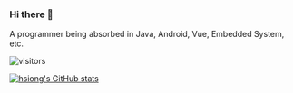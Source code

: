 ### Hi there 👋

<!--
**hsiong/hsiong** is a ✨ _special_ ✨ repository because its `README.md` (this file) appears on your GitHub profile.

Here are some ideas to get you started:

- 🔭 I’m currently working on ...
- 🌱 I’m currently learning ...
- 👯 I’m looking to collaborate on ...
- 🤔 I’m looking for help with ...
- 💬 Ask me about ...
- 📫 How to reach me: ...
- 😄 Pronouns: ...
- ⚡ Fun fact: ...
-->

A programmer being absorbed in Java, Android, Vue, Embedded System, etc.

![visitors](https://visitor-badge.glitch.me/badge?page_id=hsiong.visitor-badge&left_color=green&right_color=red)

[![hsiong's GitHub stats](https://github-readme-stats.vercel.app/api?username=hsiong&theme=merko)](https://github.com/hsiong/github-readme-stats)

